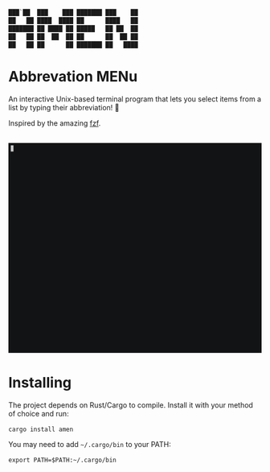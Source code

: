 ```
███`██  ███    ███ ███████ ███    ██ 
██   ██ ████  ████ ██      ████   ██ 
███████ ██ ████ ██ █████   ██ ██  ██ 
██   ██ ██  ██  ██ ██      ██  ██ ██ 
██   ██ ██      ██ ███████ ██   ████ 
```
# Abbrevation MENu

An interactive Unix-based terminal program that lets you select items from a list by typing their abbreviation! 🙏

Inspired by the amazing [fzf](https://github.com/junegunn/fzf).

 [![asciicast](doc/amen.gif)](doc/amen.gif)

# Installing

The project depends on Rust/Cargo to compile. Install it with your method of choice and run:
```
cargo install amen
```

You may need to add `~/.cargo/bin` to your PATH:
```
export PATH=$PATH:~/.cargo/bin
```
